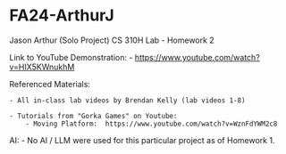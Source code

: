# FA24-ArthurJ
Jason Arthur (Solo Project)
CS 310H Lab - Homework 2

Link to YouTube Demonstration:
	- https://www.youtube.com/watch?v=HIX5KWnukhM


Referenced Materials:

	- All in-class lab videos by Brendan Kelly (lab videos 1-8)

	- Tutorials from "Gorka Games" on Youtube:
		- Moving Platform:	https://www.youtube.com/watch?v=WznFdYWM2c8

AI:
	- No AI / LLM were used for this particular project as of Homework 1.